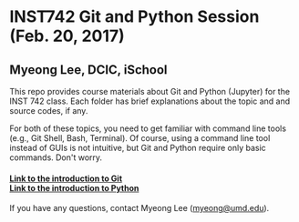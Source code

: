 INST742 Git and Python Session (Feb. 20, 2017)
==============
Myeong Lee, DCIC, iSchool
--------------

This repo provides course materials about Git and Python (Jupyter) for the INST 742 class.
Each folder has brief explanations about the topic and and source codes, if any. 

For both of these topics, you need to get familiar with command line tools (e.g., Git Shell, Bash, Terminal). Of course, using a command line tool instead of GUIs is not intuitive, but Git and Python require only basic commands. Don't worry.

#### [Link to the introduction to Git](git/README.md) <br /> [Link to the introduction to Python](python/README.md)

If you have any questions, contact Myeong Lee (myeong@umd.edu).  